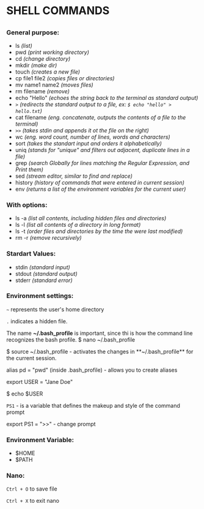 # SHELL COMMANDS
##

### General purpose:

* ls *(list)*
* pwd *(print working directory)*
* cd *(change directory)*
* mkdir *(make dir)*
* touch *(creates a new file)*
* cp file1 file2 *(copies files or directories)*
* mv name1 name2 *(moves files)*
* rm filename *(remove)*
* echo "Hello" *(echoes the string back to the terminal as standard output)*
* ```>``` *(redirects the standard output to a file, ex: ```$ echo "hello" > hello.txt```)*
* cat filename *(eng. concatenate, outputs the contents of a file to the terminal)*
* ```>>``` *(takes stdin and appends it ot the file on the right)*
* wc *(eng. word count, number of lines, words and characters)*
* sort *(takes the standart input and orders it alphabetically)*
* uniq *(stands for "unique" and filters out adjacent, duplicate lines in a file)*
* grep *(search Globally for lines matching the Regular Expression, and Print them)*
* sed *(stream editor, similar to find and replace)*
* history *(history of commands that were entered in current session)*
* env *(returns a list of the environment variables for the current user)*

### With options:

* ls -a *(list all contents, including hidden files and directories)*
* ls -l *(list all contents of a directory in long format)*
* ls -t *(order files and directories by the time the were last modified)*
* rm -r *(remove recursively)*

### Stardart Values:

* stdin *(standard input)*
* stdout *(standard output)*
* stderr *(standard error)*

### Environment settings:
```~``` represents the user's home directory

```.``` indicates a hidden file.

The name **~/.bash_profile** is important, since thi is how the command line recognizes the bash profile.
$ nano ~/.bash_profile

$ source ~/.bash_profile - activates the changes in **~/.bash_profile** for the current session.

alias pd = "pwd"  (inside .bash_profile) - allows you to create aliases

export USER = "Jane Doe"

$ echo $USER

```PS1``` - is a variable that defines the makeup and style of the command prompt

export PS1 = ">>" - change prompt

### Environment Variable:
* $HOME
* $PATH

### Nano:

```Ctrl + O```  to save file

```Ctrl + X``` to exit nano
